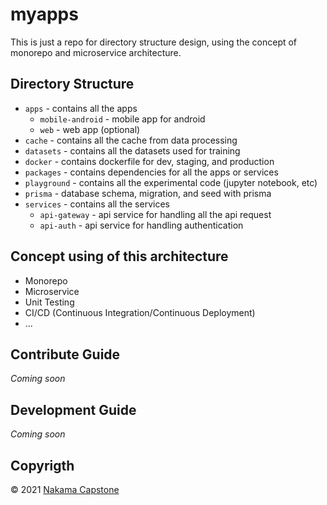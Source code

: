 # myapps
This is just a repo for directory structure design, using the concept of monorepo and microservice architecture.

## Directory Structure
- `apps` - contains all the apps
    - `mobile-android` - mobile app for android
    - `web` - web app (optional)
- `cache` - contains all the cache from data processing
- `datasets` - contains all the datasets used for training
- `docker` - contains dockerfile for dev, staging, and production
- `packages` - contains dependencies for all the apps or services
- `playground` - contains all the experimental code (jupyter notebook, etc)
- `prisma` - database schema, migration, and seed with prisma
- `services` - contains all the services
    - `api-gateway` - api service for handling all the api request
    - `api-auth` - api service for handling authentication

## Concept using of this architecture
- Monorepo
- Microservice
- Unit Testing
- CI/CD (Continuous Integration/Continuous Deployment)
- ...


## Contribute Guide
_Coming soon_

## Development Guide
_Coming soon_

## Copyrigth
&copy; 2021 [Nakama Capstone](https://github.com/Nakama-Capstone)
